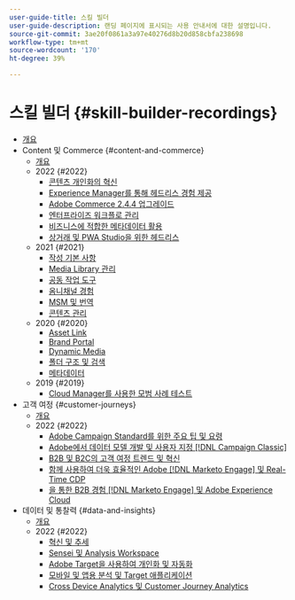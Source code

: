 ```yaml
---
user-guide-title: 스킬 빌더
user-guide-description: 랜딩 페이지에 표시되는 사용 안내서에 대한 설명입니다.
source-git-commit: 3ae20f0861a3a97e40276d8b20d858cbfa238698
workflow-type: tm+mt
source-wordcount: '170'
ht-degree: 39%

---
```



# 스킬 빌더 {#skill-builder-recordings}

+ [개요](overview.md)
+ Content 및 Commerce {#content-and-commerce}
   + [개요](content-and-commerce/overview.md)
   + 2022 {#2022}
      + [콘텐츠 개인화의 혁신](content-and-commerce/2022/content-perosonalization.md)
      + [ Experience Manager를 통해 헤드리스 경험 제공](content-and-commerce/2022/headless.md)
      + [Adobe Commerce 2.4.4 업그레이드](content-and-commerce/2022/commerce-upgrade.md)
      + [엔터프라이즈 워크플로 관리](content-and-commerce/2022/workflow.md)
      + [비즈니스에 적합한 메타데이터 활용](content-and-commerce/2022/metadata.md)
      + [상거래 및 PWA Studio을 위한 헤드리스](content-and-commerce/2022/headless-pwa.md)
   + 2021 {#2021}
      + [작성 기본 사항](content-and-commerce/2021/authoring-fundamentals.md)
      + [Media Library 관리](content-and-commerce/2021/media-library-administration.md)
      + [공동 작업 도구](content-and-commerce/2021/collaboration-tools.md)
      + [옴니채널 경험](content-and-commerce/2021/omnichannel-experiences.md)
      + [MSM 및 번역](content-and-commerce/2021/multi-site-management-web-translation.md)
      + [콘텐츠 관리](content-and-commerce/2021/traditional-headless-content-management.md)
   + 2020 {#2020}
      + [Asset Link](content-and-commerce/2020/asset-link.md)
      + [Brand Portal](content-and-commerce/2020/brand-portal.md)
      + [Dynamic Media](content-and-commerce/2020/dynamic-media.md)
      + [폴더 구조 및 검색](content-and-commerce/2020/folder-structure-search.md)
      + [메타데이터](content-and-commerce/2020/metadata.md)
   + 2019 {#2019}
      + [Cloud Manager를 사용한 모범 사례 테스트](content-and-commerce/2019/cloud-manager-testing.md)
+ 고객 여정 {#customer-journeys}
   + [개요](customer-journeys/overview.md)
   + 2022 {#2022}
      + [Adobe Campaign Standard를 위한 주요 팁 및 요령](customer-journeys/2022/tips-and-tricks.md)
      + [Adobe에서 데이터 모델 개발 및 사용자 지정 [!DNL Campaign Classic]](customer-journeys/2022/data-models.md)
      + [B2B 및 B2C의 고객 여정 트렌드 및 혁신](customer-journeys/2022/keynote.md)
      + [함께 사용하여 더욱 효율적인 Adobe [!DNL Marketo Engage] 및 Real-Time CDP](customer-journeys/2022/b2b-campaigns.md)
      + [을 통한 B2B 경험 [!DNL Marketo Engage] 및 Adobe Experience Cloud](customer-journeys/2022/b2b-experiences.md)
+ 데이터 및 통찰력 {#data-and-insights}
   + [개요](data-and-insights/overview.md)
   + 2022 {#2022}
      + [혁신 및 추세](data-and-insights/2022/innovations.md)
      + [Sensei 및 Analysis Workspace](data-and-insights/2022/sensei.md)
      + [Adobe Target을 사용하여 개인화 및 자동화](data-and-insights/2022/personalize.md)
      + [모바일 및 앱용 분석 및 Target 애플리케이션](data-and-insights/2022/mobile-and-apps.md)
      + [Cross Device Analytics 및 Customer Journey Analytics](data-and-insights/2022/cross-device-analytics.md)

<!--    + [Adobe Campaign Classic V7 vs V8](customer-journeys/2022/classic-v7-vs-v8.md) -->
